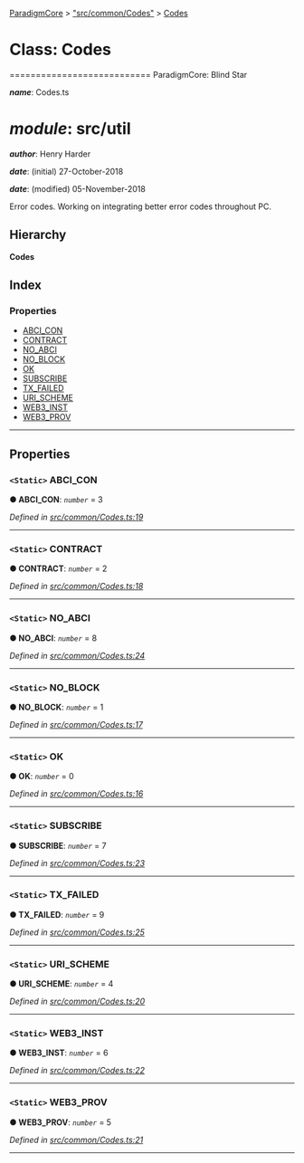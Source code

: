 [ParadigmCore](../README.md) > ["src/common/Codes"](../modules/_src_common_codes_.md) > [Codes](../classes/_src_common_codes_.codes.md)

# Class: Codes

\=========================== ParadigmCore: Blind Star

*__name__*: Codes.ts

*__module__*: src/util
========

*__author__*: Henry Harder

*__date__*: (initial) 27-October-2018

*__date__*: (modified) 05-November-2018

Error codes. Working on integrating better error codes throughout PC.

## Hierarchy

**Codes**

## Index

### Properties

* [ABCI_CON](_src_common_codes_.codes.md#abci_con)
* [CONTRACT](_src_common_codes_.codes.md#contract)
* [NO_ABCI](_src_common_codes_.codes.md#no_abci)
* [NO_BLOCK](_src_common_codes_.codes.md#no_block)
* [OK](_src_common_codes_.codes.md#ok)
* [SUBSCRIBE](_src_common_codes_.codes.md#subscribe)
* [TX_FAILED](_src_common_codes_.codes.md#tx_failed)
* [URI_SCHEME](_src_common_codes_.codes.md#uri_scheme)
* [WEB3_INST](_src_common_codes_.codes.md#web3_inst)
* [WEB3_PROV](_src_common_codes_.codes.md#web3_prov)

---

## Properties

<a id="abci_con"></a>

### `<Static>` ABCI_CON

**● ABCI_CON**: *`number`* = 3

*Defined in [src/common/Codes.ts:19](https://github.com/paradigmfoundation/paradigmcore/blob/d73b640/src/common/Codes.ts#L19)*

___
<a id="contract"></a>

### `<Static>` CONTRACT

**● CONTRACT**: *`number`* = 2

*Defined in [src/common/Codes.ts:18](https://github.com/paradigmfoundation/paradigmcore/blob/d73b640/src/common/Codes.ts#L18)*

___
<a id="no_abci"></a>

### `<Static>` NO_ABCI

**● NO_ABCI**: *`number`* = 8

*Defined in [src/common/Codes.ts:24](https://github.com/paradigmfoundation/paradigmcore/blob/d73b640/src/common/Codes.ts#L24)*

___
<a id="no_block"></a>

### `<Static>` NO_BLOCK

**● NO_BLOCK**: *`number`* = 1

*Defined in [src/common/Codes.ts:17](https://github.com/paradigmfoundation/paradigmcore/blob/d73b640/src/common/Codes.ts#L17)*

___
<a id="ok"></a>

### `<Static>` OK

**● OK**: *`number`* = 0

*Defined in [src/common/Codes.ts:16](https://github.com/paradigmfoundation/paradigmcore/blob/d73b640/src/common/Codes.ts#L16)*

___
<a id="subscribe"></a>

### `<Static>` SUBSCRIBE

**● SUBSCRIBE**: *`number`* = 7

*Defined in [src/common/Codes.ts:23](https://github.com/paradigmfoundation/paradigmcore/blob/d73b640/src/common/Codes.ts#L23)*

___
<a id="tx_failed"></a>

### `<Static>` TX_FAILED

**● TX_FAILED**: *`number`* = 9

*Defined in [src/common/Codes.ts:25](https://github.com/paradigmfoundation/paradigmcore/blob/d73b640/src/common/Codes.ts#L25)*

___
<a id="uri_scheme"></a>

### `<Static>` URI_SCHEME

**● URI_SCHEME**: *`number`* = 4

*Defined in [src/common/Codes.ts:20](https://github.com/paradigmfoundation/paradigmcore/blob/d73b640/src/common/Codes.ts#L20)*

___
<a id="web3_inst"></a>

### `<Static>` WEB3_INST

**● WEB3_INST**: *`number`* = 6

*Defined in [src/common/Codes.ts:22](https://github.com/paradigmfoundation/paradigmcore/blob/d73b640/src/common/Codes.ts#L22)*

___
<a id="web3_prov"></a>

### `<Static>` WEB3_PROV

**● WEB3_PROV**: *`number`* = 5

*Defined in [src/common/Codes.ts:21](https://github.com/paradigmfoundation/paradigmcore/blob/d73b640/src/common/Codes.ts#L21)*

___

